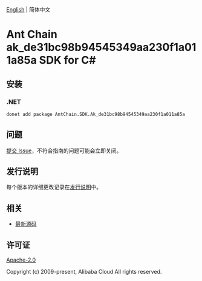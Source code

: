 [English](README.md) | 简体中文

# Ant Chain ak_de31bc98b94545349aa230f1a011a85a SDK for C#

## 安装

### .NET

```bash
donet add package AntChain.SDK.Ak_de31bc98b94545349aa230f1a011a85a
```

## 问题

[提交 Issue](https://github.com/alipay/antchain-openapi-prod-sdk/issues/new)，不符合指南的问题可能会立即关闭。

## 发行说明

每个版本的详细更改记录在[发行说明](./ChangeLog.txt)中。

## 相关

* [最新源码](https://github.com/antchain-openapi-prod-sdk)

## 许可证

[Apache-2.0](http://www.apache.org/licenses/LICENSE-2.0)

Copyright (c) 2009-present, Alibaba Cloud All rights reserved.
